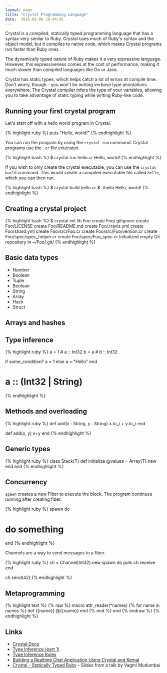 ```yaml
---
layout: page
title: "Crystal Programming Language"
date:  2016-03-08 20:44:45
---
```


Crystal is a compiled, statically typed programming language
that has a syntax very similar to Ruby.
Crystal uses much of Ruby's syntax and the object model,
but it compiles to native code,
which makes Crystal programs run faster than Ruby ones.

The dynamically typed nature of Ruby makes it a very expressive language.
However, this expressiveness comes at the cost of performance,
making it much slower than compiled languages like Go or Java.

Crystal has static types, which helps catch a lot of errors at compile time.
Don't worry, though - you won't be writing verbose type annotations everywhere.
The Crystal compiler infers the type of your variables,
allowing you to take advantage of static typing while writing Ruby-like code.

## Running your first crystal program

Let's start off with a hello world program in Crystal.

{% highlight ruby %}
puts "Hello, world!"
{% endhighlight %}

You can run the program by using the `crystal run` command.
Crystal programs use the `.cr` file extension.

{% highlight bash %}
$ crystal run hello.cr
Hello, world!
{% endhighlight %}

If you wish to only create the crystal executable,
you can use the `crystal build` command.
This would create a compiled executable file called `hello`,
which you can then run.

{% highlight bash %}
$ crystal build hello.cr
$ ./hello
Hello, world!
{% endhighlight %}

## Creating a crystal project

{% highlight bash %}
$ crystal init lib Foo
      create  Foo/.gitignore
      create  Foo/LICENSE
      create  Foo/README.md
      create  Foo/.travis.yml
      create  Foo/shard.yml
      create  Foo/src/Foo.cr
      create  Foo/src/Foo/version.cr
      create  Foo/spec/spec_helper.cr
      create  Foo/spec/Foo_spec.cr
Initialized empty Git repository in ~/Foo/.git/
{% endhighlight %}

## Basic data types

- Number
- Boolean
- Tuple
- Boolean
- String
- Array
- Hash
- Struct

## Arrays and hashes

## Type inference

{% highlight ruby %}
a = 1    # a :: Int32
b = a    # b :: Int32

if some_condition?
  a = 1
else
  a = "Hello"
end
# a :: (Int32 | String)
{% endhighlight %}


## Methods and overloading

{% highlight ruby %}
def add(x : String, y : String)
  x.to_i + y.to_i
end

def add(x, y)
  x+y
end
{% endhighlight %}


## Generic types

{% highlight ruby %}
class Stack(T)
  def initialize
    @values = Array(T).new
  end
end
{% endhighlight %}

## Concurrency

`spawn` creates a new Fiber to execute the block.
The program continues running after creating fiber.

{% highlight ruby %}
spawn do
  # do something
end
{% endhighlight %}

Channels are a way to send messages to a fiber.

{% highlight ruby %}
ch = Channel(Int32).new
spawn do
  puts ch.receive
end

ch.send(42)
{% endhighlight %}


## Metaprogramming

{% highlight text %}
{% raw %}
macro attr_reader(*names)
  {% for name in names %}
    def {{name}}
      @{{name}}
    end
  {% end %}
end
{% endraw %}
{% endhighlight %}


## Links

- [Crystal Docs](http://crystal-lang.org/docs)
- [Type Inference (part 1)](http://crystal-lang.org/2013/09/23/type-inference-part-1.html)
- [Type Inference Rules](http://crystal-lang.org/2014/04/27/type-inference-rules.html)
- [Building a Realtime Chat Application Using Crystal and Kemal](http://serdardogruyol.com/building-a-realtime-chat-app-with-crystal-and-kemal/)
- [Crystal - Statically Typed Ruby](http://www.slideshare.net/vagmi/crystal-statically-typed-ruby) - Slides from a talk by Vagmi Mudumbai
